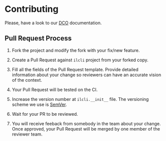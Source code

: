 # Contributing

Please, have a look to our [DCO][] documentation.

## Pull Request Process

1. Fork the project and modify the fork with your fix/new feature.

1. Create a Pull Request against `ilcli` project from your
   forked copy.

1. Fill all the fields of the Pull Request template. Provide detailed
   information about your change so reviewers can have an accurate
   vision of the context.

3. Your Pull Request will be tested on the CI.

3. Increase the version number at `ilcli.__init__` file. The
   versioning scheme we use is [SemVer](http://semver.org/).

4. Wait for your PR to be reviewed.

5. You will receive feeback from somebody in the team about your
   change. Once approved, your Pull Request will be merged by one
   member of the reviewer team.

[DCO]: DCO1.1.txt
